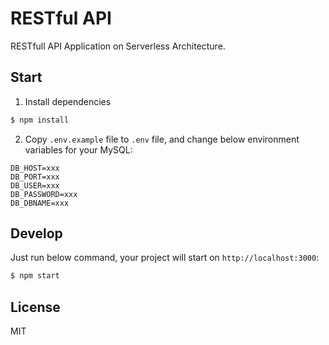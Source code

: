 # RESTful API

RESTfull API Application on Serverless Architecture.

## Start

1. Install dependencies

```bash
$ npm install
```

2. Copy `.env.example` file to `.env` file, and change below environment variables for your MySQL:

```dotenv
DB_HOST=xxx
DB_PORT=xxx
DB_USER=xxx
DB_PASSWORD=xxx
DB_DBNAME=xxx
```

## Develop

Just run below command, your project will start on `http://localhost:3000`:

```bash
$ npm start
```

## License

MIT
